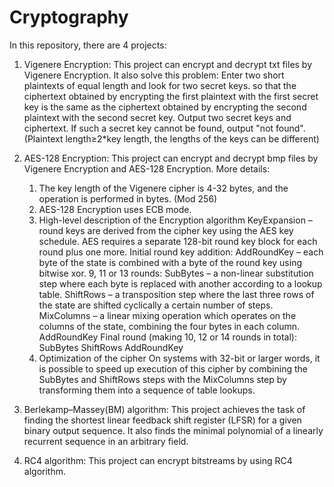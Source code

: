 # Cryptography
In this repository, there are 4 projects:

1. Vigenere Encryption:
  This project can encrypt and decrypt txt files by Vigenere Encryption.
  It also solve this problem:
    Enter two short plaintexts of equal length and look for two secret keys.
    so that the ciphertext obtained by encrypting the first plaintext with the first secret key is the same as the ciphertext obtained by encrypting the second plaintext with the second secret key. 
    Output two secret keys and ciphertext. If such a secret key cannot be found, output "not found".
    (Plaintext length≥2*key length, the lengths of the keys can be different)
    
2. AES-128 Encryption:
  This project can encrypt and decrypt bmp files by Vigenere Encryption and AES-128 Encryption.
  More details:
    1. The key length of the Vigenere cipher is 4-32 bytes, and the operation is performed in bytes. (Mod 256)
    2. AES-128 Encryption uses ECB mode.
    3. High-level description of the Encryption algorithm
        KeyExpansion – round keys are derived from the cipher key using the AES key schedule. AES requires a separate 128-bit round key block for each round plus one more.
        Initial round key addition:
        AddRoundKey – each byte of the state is combined with a byte of the round key using bitwise xor.
        9, 11 or 13 rounds:
        SubBytes – a non-linear substitution step where each byte is replaced with another according to a lookup table.
        ShiftRows – a transposition step where the last three rows of the state are shifted cyclically a certain number of steps.
        MixColumns – a linear mixing operation which operates on the columns of the state, combining the four bytes in each column.
        AddRoundKey
        Final round (making 10, 12 or 14 rounds in total):
        SubBytes
        ShiftRows
        AddRoundKey
    4. Optimization of the cipher
        On systems with 32-bit or larger words, it is possible to speed up execution of this cipher by combining the SubBytes and ShiftRows steps with the MixColumns step by transforming them into a sequence of table lookups. 

3. Berlekamp–Massey(BM) algorithm:
  This project achieves the task of finding the shortest linear feedback shift register (LFSR) for a given binary output sequence. It also finds the minimal polynomial of a linearly recurrent sequence in an arbitrary field.
  
4. RC4 algorithm:
  This project can encrypt bitstreams by using RC4 algorithm.
